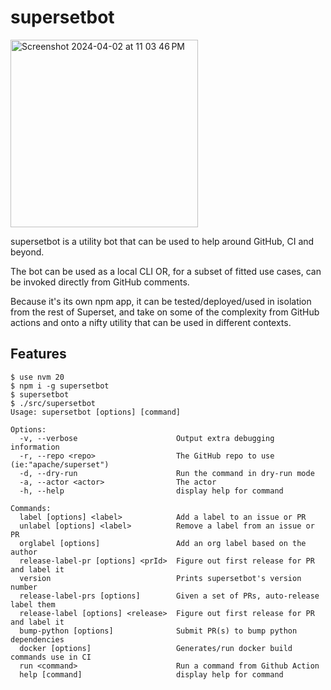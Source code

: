 # supersetbot

<img width="300" alt="Screenshot 2024-04-02 at 11 03 46 PM" src="https://github.com/apache-superset/supersetbot/assets/487433/c3eb1414-f760-48d3-8a69-c99788247966">


supersetbot is a utility bot that can be used to help around GitHub, CI and beyond.

The bot can be used as a local CLI OR, for a subset of fitted use cases, can be invoked directly
from GitHub comments.

Because it's its own npm app, it can be tested/deployed/used in isolation from the rest of
Superset, and take on some of the complexity from GitHub actions and onto a nifty
utility that can be used in different contexts.

## Features

```
$ use nvm 20
$ npm i -g supersetbot
$ supersetbot
$ ./src/supersetbot
Usage: supersetbot [options] [command]

Options:
  -v, --verbose                      Output extra debugging information
  -r, --repo <repo>                  The GitHub repo to use (ie:"apache/superset")
  -d, --dry-run                      Run the command in dry-run mode
  -a, --actor <actor>                The actor
  -h, --help                         display help for command

Commands:
  label [options] <label>            Add a label to an issue or PR
  unlabel [options] <label>          Remove a label from an issue or PR
  orglabel [options]                 Add an org label based on the author
  release-label-pr [options] <prId>  Figure out first release for PR and label it
  version                            Prints supersetbot's version number
  release-label-prs [options]        Given a set of PRs, auto-release label them
  release-label [options] <release>  Figure out first release for PR and label it
  bump-python [options]              Submit PR(s) to bump python dependencies
  docker [options]                   Generates/run docker build commands use in CI
  run <command>                      Run a command from Github Action
  help [command]                     display help for command
```

